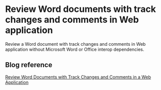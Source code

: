 # Review Word documents with track changes and comments in Web application
Review a Word document with track changes and comments in Web application without Microsoft Word or Office interop dependencies.

## Blog reference
[Review Word Documents with Track Changes and Comments in a Web Application](https://www.syncfusion.com/blogs/post/review-word-documents-track-changes-and-comments-in-web-application.aspx)
